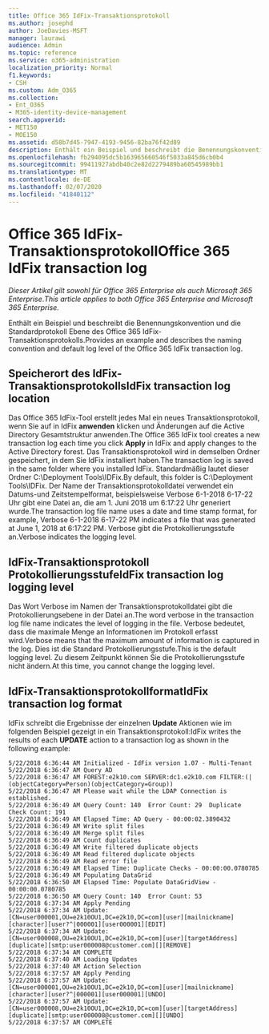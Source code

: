 ```yaml
---
title: Office 365 IdFix-Transaktionsprotokoll
ms.author: josephd
author: JoeDavies-MSFT
manager: laurawi
audience: Admin
ms.topic: reference
ms.service: o365-administration
localization_priority: Normal
f1.keywords:
- CSH
ms.custom: Adm_O365
ms.collection:
- Ent_O365
- M365-identity-device-management
search.appverid:
- MET150
- MOE150
ms.assetid: d58b7d45-7947-4193-9456-82ba76f42d89
description: Enthält ein Beispiel und beschreibt die Benennungskonvention und die Standardprotokoll Ebene des Office 365 IdFix-Transaktionsprotokolls.
ms.openlocfilehash: fb294095dc5b163965660546f5033a845d6cb0b4
ms.sourcegitcommit: 99411927abdb40c2e82d2279489ba60545989bb1
ms.translationtype: MT
ms.contentlocale: de-DE
ms.lasthandoff: 02/07/2020
ms.locfileid: "41840112"
---
```

# <a name="office-365-idfix-transaction-log"></a><span data-ttu-id="fff92-103">Office 365 IdFix-Transaktionsprotokoll</span><span class="sxs-lookup"><span data-stu-id="fff92-103">Office 365 IdFix transaction log</span></span>

<span data-ttu-id="fff92-104">*Dieser Artikel gilt sowohl für Office 365 Enterprise als auch Microsoft 365 Enterprise*.</span><span class="sxs-lookup"><span data-stu-id="fff92-104">*This article applies to both Office 365 Enterprise and Microsoft 365 Enterprise.*</span></span>

<span data-ttu-id="fff92-105">Enthält ein Beispiel und beschreibt die Benennungskonvention und die Standardprotokoll Ebene des Office 365 IdFix-Transaktionsprotokolls.</span><span class="sxs-lookup"><span data-stu-id="fff92-105">Provides an example and describes the naming convention and default log level of the Office 365 IdFix transaction log.</span></span>
  
## <a name="idfix-transaction-log-location"></a><span data-ttu-id="fff92-106">Speicherort des IdFix-Transaktionsprotokolls</span><span class="sxs-lookup"><span data-stu-id="fff92-106">IdFix transaction log location</span></span>

<span data-ttu-id="fff92-107">Das Office 365 IdFix-Tool erstellt jedes Mal ein neues Transaktionsprotokoll, wenn Sie auf in IdFix **anwenden** klicken und Änderungen auf die Active Directory Gesamtstruktur anwenden.</span><span class="sxs-lookup"><span data-stu-id="fff92-107">The Office 365 IdFix tool creates a new transaction log each time you click **Apply** in IdFix and apply changes to the Active Directory forest.</span></span> <span data-ttu-id="fff92-108">Das Transaktionsprotokoll wird in demselben Ordner gespeichert, in dem Sie IdFix installiert haben.</span><span class="sxs-lookup"><span data-stu-id="fff92-108">The transaction log is saved in the same folder where you installed IdFix.</span></span> <span data-ttu-id="fff92-109">Standardmäßig lautet dieser Ordner C:\Deployment Tools\IDFix.</span><span class="sxs-lookup"><span data-stu-id="fff92-109">By default, this folder is C:\Deployment Tools\IDFix.</span></span> <span data-ttu-id="fff92-110">Der Name der Transaktionsprotokolldatei verwendet ein Datums-und Zeitstempelformat, beispielsweise Verbose 6-1-2018 6-17-22 Uhr gibt eine Datei an, die am 1. Juni 2018 um 6:17:22 Uhr generiert wurde.</span><span class="sxs-lookup"><span data-stu-id="fff92-110">The transaction log file name uses a date and time stamp format, for example, Verbose 6-1-2018 6-17-22 PM indicates a file that was generated at June 1, 2018 at 6:17:22 PM.</span></span> <span data-ttu-id="fff92-111">Verbose gibt die Protokollierungsstufe an.</span><span class="sxs-lookup"><span data-stu-id="fff92-111">Verbose indicates the logging level.</span></span> 
  
## <a name="idfix-transaction-log-logging-level"></a><span data-ttu-id="fff92-112">IdFix-Transaktionsprotokoll Protokollierungsstufe</span><span class="sxs-lookup"><span data-stu-id="fff92-112">IdFix transaction log logging level</span></span>

<span data-ttu-id="fff92-113">Das Wort Verbose im Namen der Transaktionsprotokolldatei gibt die Protokollierungsebene in der Datei an.</span><span class="sxs-lookup"><span data-stu-id="fff92-113">The word verbose in the transaction log file name indicates the level of logging in the file.</span></span> <span data-ttu-id="fff92-114">Verbose bedeutet, dass die maximale Menge an Informationen im Protokoll erfasst wird.</span><span class="sxs-lookup"><span data-stu-id="fff92-114">Verbose means that the maximum amount of information is captured in the log.</span></span> <span data-ttu-id="fff92-115">Dies ist die Standard Protokollierungsstufe.</span><span class="sxs-lookup"><span data-stu-id="fff92-115">This is the default logging level.</span></span> <span data-ttu-id="fff92-116">Zu diesem Zeitpunkt können Sie die Protokollierungsstufe nicht ändern.</span><span class="sxs-lookup"><span data-stu-id="fff92-116">At this time, you cannot change the logging level.</span></span>
  
## <a name="idfix-transaction-log-format"></a><span data-ttu-id="fff92-117">IdFix-Transaktionsprotokollformat</span><span class="sxs-lookup"><span data-stu-id="fff92-117">IdFix transaction log format</span></span>

<span data-ttu-id="fff92-118">IdFix schreibt die Ergebnisse der einzelnen **Update** Aktionen wie im folgenden Beispiel gezeigt in ein Transaktionsprotokoll:</span><span class="sxs-lookup"><span data-stu-id="fff92-118">IdFix writes the results of each **UPDATE** action to a transaction log as shown in the following example:</span></span>
  
```
5/22/2018 6:36:44 AM Initialized - IdFix version 1.07 - Multi-Tenant
5/22/2018 6:36:47 AM Query AD
5/22/2018 6:36:47 AM FOREST:e2k10.com SERVER:dc1.e2k10.com FILTER:(|(objectCategory=Person)(objectCategory=Group))
5/22/2018 6:36:47 AM Please wait while the LDAP Connection is established.
5/22/2018 6:36:49 AM Query Count: 140  Error Count: 29  Duplicate Check Count: 191
5/22/2018 6:36:49 AM Elapsed Time: AD Query - 00:00:02.3890432
5/22/2018 6:36:49 AM Write split files
5/22/2018 6:36:49 AM Merge split files
5/22/2018 6:36:49 AM Count duplicates
5/22/2018 6:36:49 AM Write filtered duplicate objects
5/22/2018 6:36:49 AM Read filtered duplicate objects
5/22/2018 6:36:49 AM Read error file
5/22/2018 6:36:49 AM Elapsed Time: Duplicate Checks - 00:00:00.0780785
5/22/2018 6:36:49 AM Populating DataGrid
5/22/2018 6:36:50 AM Elapsed Time: Populate DataGridView - 00:00:00.0780785
5/22/2018 6:36:50 AM Query Count: 140  Error Count: 53
5/22/2018 6:37:34 AM Apply Pending
5/22/2018 6:37:34 AM Update: [CN=user000001,OU=e2k10OU1,DC=e2k10,DC=com][user][mailnickname][character][user?^|000001][user000001][EDIT]
5/22/2018 6:37:34 AM Update: [CN=user000008,OU=e2k10OU1,DC=e2k10,DC=com][user][targetAddress][duplicate][smtp:user000008@customer.com][][REMOVE]
5/22/2018 6:37:34 AM COMPLETE
5/22/2018 6:37:40 AM Loading Updates
5/22/2018 6:37:40 AM Action Selection
5/22/2018 6:37:57 AM Apply Pending
5/22/2018 6:37:57 AM Update: [CN=user000001,OU=e2k10OU1,DC=e2k10,DC=com][user][mailnickname][character][user?^|000001][user000001][UNDO]
5/22/2018 6:37:57 AM Update: [CN=user000008,OU=e2k10OU1,DC=e2k10,DC=com][user][targetAddress][duplicate][smtp:user000008@customer.com][][UNDO]
5/22/2018 6:37:57 AM COMPLETE
```